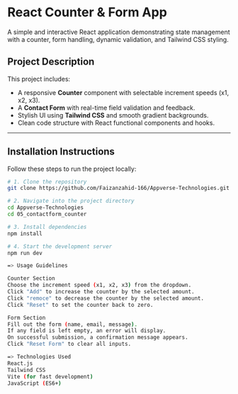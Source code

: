 # React Counter & Form App

A simple and interactive React application demonstrating state management with a counter, form handling, dynamic validation, and Tailwind CSS styling.

## Project Description

This project includes:
- A responsive **Counter** component with selectable increment speeds (x1, x2, x3).
- A **Contact Form** with real-time field validation and feedback.
- Stylish UI using **Tailwind CSS** and smooth gradient backgrounds.
- Clean code structure with React functional components and hooks.

---

## Installation Instructions

Follow these steps to run the project locally:

```bash
# 1. Clone the repository
git clone https://github.com/Faizanzahid-166/Appverse-Technologies.git

# 2. Navigate into the project directory
cd Appverse-Technologies
cd 05_contactform_counter

# 3. Install dependencies
npm install

# 4. Start the development server
npm run dev

=> Usage Guidelines

Counter Section
Choose the increment speed (x1, x2, x3) from the dropdown.
Click "Add" to increase the counter by the selected amount.
Click "remoce" to decrease the counter by the selected amount.
Click "Reset" to set the counter back to zero.

Form Section
Fill out the form (name, email, message).
If any field is left empty, an error will display.
On successful submission, a confirmation message appears.
Click "Reset Form" to clear all inputs.

=> Technologies Used
React.js
Tailwind CSS
Vite (for fast development)
JavaScript (ES6+)